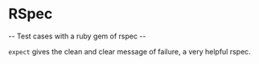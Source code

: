 # RSpec

-- Test cases with a ruby gem of rspec --

`expect` gives the clean and clear message of failure, a very helpful rspec.
